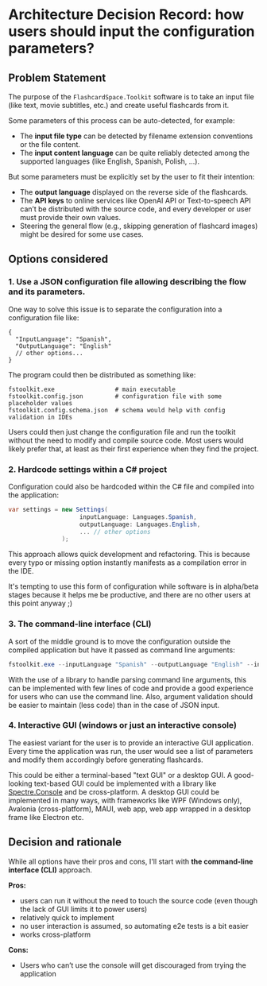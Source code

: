 # Architecture Decision Record: how users should input the configuration parameters? 

## Problem Statement

The purpose of the `FlashcardSpace.Toolkit` software is to take an input file (like text, movie subtitles, etc.) and create useful flashcards from it.

Some parameters of this process can be auto-detected, for example:

- The **input file type** can be detected by filename extension conventions or the file content. 
- The **input content language** can be quite reliably detected among the supported languages (like English, Spanish, Polish, ...).

But some parameters must be explicitly set by the user to fit their intention:

- The **output language** displayed on the reverse side of the flashcards.
- The **API keys** to online services like OpenAI API or Text-to-speech API can’t be distributed with the source code, and every developer or user must provide their own values.
- Steering the general flow (e.g., skipping generation of flashcard images) might be desired for some use cases.

## Options considered

### 1. Use a JSON configuration file allowing describing the flow and its parameters.

One way to solve this issue is to separate the configuration into a configuration file like:

```jsonc
{
  "InputLanguage": "Spanish",
  "OutputLanguage": "English"
  // other options...
}
```

The program could then be distributed as something like:

```Text
fstoolkit.exe                 # main executable 
fstoolkit.config.json         # configuration file with some placeholder values
fstoolkit.config.schema.json  # schema would help with config validation in IDEs
```

Users could then just change the configuration file and run the toolkit without the need to modify and compile source code. Most users would likely prefer that, at least as their first experience when they find the project.   

### 2. Hardcode settings within a C# project

Configuration could also be hardcoded within the C# file and compiled into the application: 

```c#
var settings = new Settings(
                    inputLanguage: Languages.Spanish,
                    outputLanguage: Languages.English,
                    ... // other options
               ); 
```

This approach allows quick development and refactoring. This is because every typo or missing option instantly manifests as a compilation error in the IDE.

It's tempting to use this form of configuration while software is in alpha/beta stages because it helps me be productive, and there are no other users at this point anyway ;)  

### 3. The command-line interface (CLI)

A sort of the middle ground is to move the configuration outside the compiled application but have it passed as command line arguments:

```ps1
fstoolkit.exe --inputLanguage "Spanish" --outputLanguage "English" --inputFile ebook.txt
```

With the use of a library to handle parsing command line arguments, this can be implemented with few lines of code and provide a good experience for users who can use the command line. Also, argument validation should be easier to maintain (less code) than in the case of JSON input.

### 4. Interactive GUI (windows or just an interactive console)

The easiest variant for the user is to provide an interactive GUI application. Every time the application was run, the user would see a list of parameters and modify them accordingly before generating flashcards.

This could be either a terminal-based "text GUI" or a desktop GUI. A good-looking text-based GUI could be implemented with a library like [Spectre.Console](https://spectreconsole.net/) and be cross-platform. A desktop GUI could be implemented in many ways, with frameworks like WPF (Windows only), Avalonia (cross-platform), MAUI, web app, web app wrapped in a desktop frame like Electron etc.

## Decision and rationale

While all options have their pros and cons, I'll start with **the command-line interface (CLI)** approach.

**Pros:**

- users can run it without the need to touch the source code (even though the lack of GUI limits it to power users)
- relatively quick to implement
- no user interaction is assumed, so automating e2e tests is a bit easier
- works cross-platform

**Cons:**

- Users who can’t use the console will get discouraged from trying the application